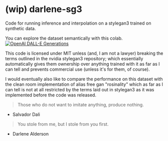 # (wip) darlene-sg3

Code for running inference and interpolation on a stylegan3 trained on synthetic data.

You can explore the dataset semantically with this colab. [![OpenAI DALL-E Generations](https://colab.research.google.com/assets/colab-badge.svg)](https://gist.github.com/afiaka87/f662486fc45199fa4394f3456c8246d7#file-dalle_blog_semantic_search-ipynb)

This code is licensed under MIT unless (and, I am not a lawyer) breaking the terms outlined in the nvidia stylegan3 repository; which essentially automatically gives them ownership over anything trained with it as far as I can tell and prevents commercial use (unless it's for them, of course).

I would eventually also like to compare the performance on this dataset with the clean room implementation of alias free gan "rosinality" which as far as I can tell is not at all restricted by the terms laid out in stylegan3 as it was implemented before the code was released.

> Those who do not want to imitate anything, produce nothing.
- Salvador Dali

> You stole from me, but I stole from you first.
- Darlene Alderson
